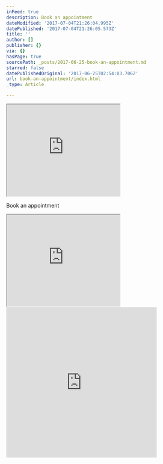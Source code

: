 ```yaml
---
inFeed: true
description: Book an appointment
dateModified: '2017-07-04T21:26:04.995Z'
datePublished: '2017-07-04T21:26:05.573Z'
title: ''
author: []
publisher: {}
via: {}
hasPage: true
sourcePath: _posts/2017-06-25-book-an-appointment.md
starred: false
datePublishedOriginal: '2017-06-25T02:54:03.706Z'
url: book-an-appointment/index.html
_type: Article

---
```

<iframe src="https://the-grid.github.io/ed-userhtml/?g=eJwtjlEOgjAQBa_S7AHcVhqNSLlLgdVuhG5TVg23N4p_b-ZnXse3Ghcyax0DJNXSIq7P-orbgQVjKTOPUVnydwtnXSgrDiIP9N45d2ns8XwC8-ZJUwBvLZhEfE_6h1W3mQIMUieqbZZMVzC_5q4CWOg73G_0H8K8L68" height="244" style=""></iframe>

Book an appointment

<iframe src="https://the-grid.github.io/ed-userhtml/?g=eJx9jcEOgjAQRH-l6UkPsmDwgBR-xaxlE5dA23QXIn-vBuPR00wmL2-c-MxJjWTf2YdqugLIklfcCo6AKU3sUTkGQBFSAb-IxhlGAZrvNAw0nD48bcUo1uiWqLNKT4URV9zltnewt959c8VsljyZzvw9tS0H1tt7iRx0pqCHc1M3ZdXU1aU-tj_vC8hRR8U" height="244" style=""></iframe>

<iframe src="http://survay.io/application/appointment/book/44111930276" width="400" height="400" style="border:none;" frameborder="0"\></iframe\>

<script src="http://survay.io/application/assets/custom/js/embedded-survey.js" type="text/javascript"\></script\><script\>var url = "http://survay.io/application";init\_appointment(44111930276);</script\>